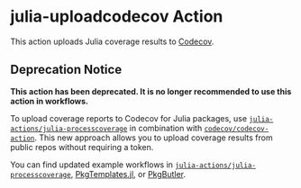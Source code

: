 # julia-uploadcodecov Action

This action uploads Julia coverage results to [Codecov](https://codecov.io/).

## Deprecation Notice

**This action has been deprecated. It is no longer recommended to use this action in workflows.**

To upload coverage reports to Codecov for Julia packages, use [`julia-actions/julia-processcoverage`](https://github.com/julia-actions/julia-processcoverage) in combination with [`codecov/codecov-action`](https://github.com/codecov/codecov-action). This new approach allows you to upload coverage results from public repos without requiring a token.

You can find updated example workflows in [`julia-actions/julia-processcoverage`](https://github.com/julia-actions/julia-processcoverage), [PkgTemplates.jl](https://github.com/invenia/PkgTemplates.jl), or [PkgButler](https://github.com/davidanthoff/julia-pkgbutler).

